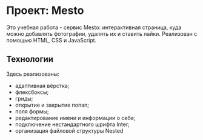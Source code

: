 # Проект: Mesto
Это учебная работа - сервис Mesto: интерактивная страница, куда можно добавлять фотографии, удалять их и ставить лайки. Реализован с помощью HTML, CSS и JavaScript.
## Технологии
Здесь реализованы:
* адаптивная вёрстка;
* флексбоксы;
* гриды;
* открытие и закрытие попап;
* поля формы;
* редактирование имени и информации о себе;
* подключение нестандартного шрифта Inter;
* организация файловой структуры Nested

